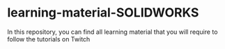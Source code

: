 # learning-material-SOLIDWORKS
In this repository, you can find all learning material that you will require to follow the tutorials on Twitch
